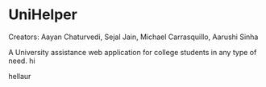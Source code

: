 # UniHelper
Creators: Aayan Chaturvedi, Sejal Jain, Michael Carrasquillo, Aarushi Sinha

A University assistance web application for college students in any type of need.
hi

hellaur